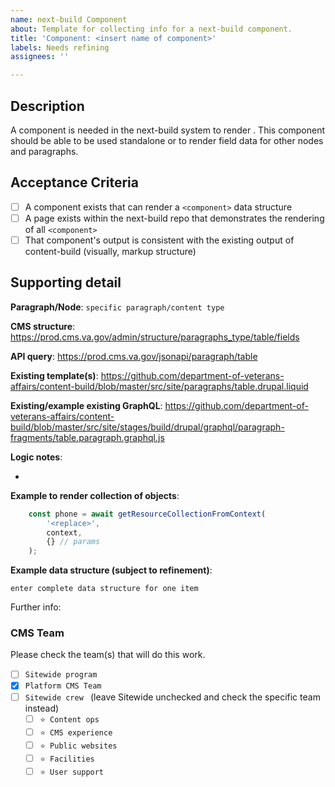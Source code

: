 ```yaml
---
name: next-build Component
about: Template for collecting info for a next-build component.
title: 'Component: <insert name of component>'
labels: Needs refining
assignees: ''

---
```


## Description
A component is needed in the next-build system to render <the component>. This component should be able to be used standalone or to render field data for other nodes and paragraphs.

## Acceptance Criteria
- [ ] A component exists that can render a `<component>` data structure
- [ ] A page exists within the next-build repo that demonstrates the rendering of all `<component>`
- [ ] That component's output is consistent with the existing output of content-build (visually, markup structure)

## Supporting detail
**Paragraph/Node**: `specific paragraph/content type`

**CMS structure**: <Replace> https://prod.cms.va.gov/admin/structure/paragraphs_type/table/fields

**API query**: <Replace> https://prod.cms.va.gov/jsonapi/paragraph/table

**Existing template(s)**: <Replace> https://github.com/department-of-veterans-affairs/content-build/blob/master/src/site/paragraphs/table.drupal.liquid

**Existing/example existing GraphQL**: <Replace> https://github.com/department-of-veterans-affairs/content-build/blob/master/src/site/stages/build/drupal/graphql/paragraph-fragments/table.paragraph.graphql.js

**Logic notes**:
* <enter any specific details>

**Example to render collection of <component> objects**:
```javascript
    const phone = await getResourceCollectionFromContext(
        '<replace>',
        context,
        {} // params
    );
```

**Example data structure (subject to refinement)**:
```
enter complete data structure for one item
```

Further info: <reference to collecting info in content-api-react-poc>

### CMS Team
Please check the team(s) that will do this work.

- [ ] `Sitewide program`
- [x] `Platform CMS Team`
- [ ] `Sitewide crew ` (leave Sitewide unchecked and check the specific team instead)
  - [ ] `⭐️ Content ops`
  - [ ] `⭐️ CMS experience`
  - [ ] `⭐️ Public websites`
  - [ ] `⭐️ Facilities`
  - [ ] `⭐️ User support`
